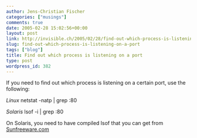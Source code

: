 ```yaml
---
author: Jens-Christian Fischer
categories: ["musings"]
comments: true
date: 2005-02-28 15:02:56+00:00
layout: post
link: http://invisible.ch/2005/02/28/find-out-which-process-is-listening-on-a-port/
slug: find-out-which-process-is-listening-on-a-port
tags: ["blog"]
title: Find out which process is listening on a port
type: post
wordpress_id: 382
---
```


If you need to find out which process is listening on a certain port, use the following:

*Linux*
  netstat -natp | grep :80

*Solaris*
  lsof -i | grep :80

On Solaris, you need to have compiled lsof that you can get from [Sunfreeware.com][1]

[1]: http://www.sunfreeware.com
